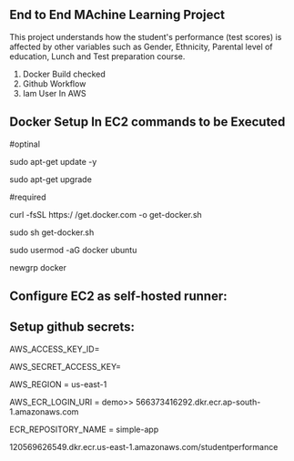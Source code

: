 ## End to End MAchine Learning Project
This project understands how the student's performance (test scores) is affected by other variables such as Gender, Ethnicity, Parental level of education, Lunch and Test preparation course.

1. Docker Build checked
2. Github Workflow
3. Iam User In AWS

## Docker Setup In EC2 commands to be Executed

#optinal



sudo apt-get update -y

sudo apt-get upgrade

#required

curl -fsSL https:/  /get.docker.com -o get-docker.sh

sudo sh get-docker.sh

sudo usermod -aG docker ubuntu

newgrp docker

## Configure EC2 as self-hosted runner:

## Setup github secrets:

AWS_ACCESS_KEY_ID=

AWS_SECRET_ACCESS_KEY=

AWS_REGION = us-east-1

AWS_ECR_LOGIN_URI = demo>>  566373416292.dkr.ecr.ap-south-1.amazonaws.com

ECR_REPOSITORY_NAME = simple-app


120569626549.dkr.ecr.us-east-1.amazonaws.com/studentperformance
